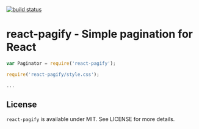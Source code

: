 [![build status](https://secure.travis-ci.org/bebraw/react-pagify.png)](http://travis-ci.org/bebraw/react-pagify)
# react-pagify - Simple pagination for React

```javascript
var Paginator = require('react-pagify');

require('react-pagify/style.css');

...
```

## License

`react-pagify` is available under MIT. See LICENSE for more details.

